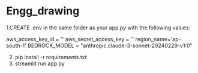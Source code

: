 # Engg_drawing

1.CREATE .env in the same folder as your app.py with the following values:

aws_access_key_id = ''
aws_secret_access_key = ''
region_name='ap-south-1'
BEDROCK_MODEL = "anthropic.claude-3-sonnet-20240229-v1:0"

2. pip install -r requirements.txt
3. streamlit run app.py
